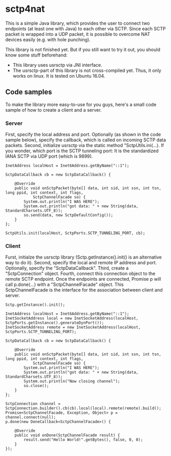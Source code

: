 # sctp4nat
This is a simple Java library, which provides the user to connect two endpoints (at least one with Java) to each other via SCTP. Since each SCTP packet is wrapped into a UDP packet, it is possible to overcome NAT devices easily (e.g. with hole punching).

This library is not finished yet. But if you still want to try it out, you should know some stuff beforehand:
- This library uses usrsctp via JNI interface. 
- The usrsctp-part of this library is not cross-compiled yet. Thus, it only works on linux. It is tested on Ubuntu 16.04.

## Code samples
To make the library more easy-to-use for you guys, here's a small code sample of how to create a client and a server.

### Server
First, specify the local address and port. Optionally (as shown in the code sample below), specify the callback, which is called on incoming SCTP data packets. Second, initialize usrsctp via the static method "SctpUtils.ini(...). If you wonder, which port is the SCTP tunneling port: It is the standardized IANA SCTP via UDP port (which is 9899). 
```
InetAddress localHost = Inet6Address.getByName("::1");
		
SctpDataCallback cb = new SctpDataCallback() {
			
	@Override
	public void onSctpPacket(byte[] data, int sid, int ssn, int tsn, long ppid, int context, int flags,
			SctpChannelFacade so) {
		System.out.println("I WAS HERE");
		System.out.println("got data: " + new String(data, StandardCharsets.UTF_8));
		so.send(data, new SctpDefaultConfig());
	}
};
		
SctpUtils.init(localHost, SctpPorts.SCTP_TUNNELING_PORT, cb);
```

### Client
Furst, initialze the usrsctp library (Sctp.getInstance().init() is an alternative way to do it). Second, specify the local and remote IP address and port. Optionally, specify the "SctpDataCallback". Third, create a "SctpConnection" object. Fourth, connect this connection object to the remote SCTP endpoint. Once the endpoints are connected, Promise p will call p.done(...) with a "SctpChannelFacade" object. This SctpChannelFacade is the interface for the association between client and server.
```
Sctp.getInstance().init();

InetAddress localHost = Inet6Address.getByName("::1");
InetSocketAddress local = new InetSocketAddress(localHost, SctpPorts.getInstance().generateDynPort());
InetSocketAddress remote = new InetSocketAddress(localHost, SctpPorts.SCTP_TUNNELING_PORT);
		
SctpDataCallback cb = new SctpDataCallback() {
			
	@Override
	public void onSctpPacket(byte[] data, int sid, int ssn, int tsn, long ppid, int context, int flags,
			SctpChannelFacade so) {
		System.out.println("I WAS HERE");
		System.out.println("got data: " + new String(data, StandardCharsets.UTF_8));
		System.out.println("Now closing channel");
		so.close();
	}
};

SctpConnection channel = SctpConnection.builder().cb(cb).local(local).remote(remote).build();
Promise<SctpChannelFacade, Exception, Object> p = channel.connect(null);
p.done(new DoneCallback<SctpChannelFacade>() {
			
	@Override
	public void onDone(SctpChannelFacade result) {
		result.send("Hello World!".getBytes(), false, 0, 0);
	}
});
```
